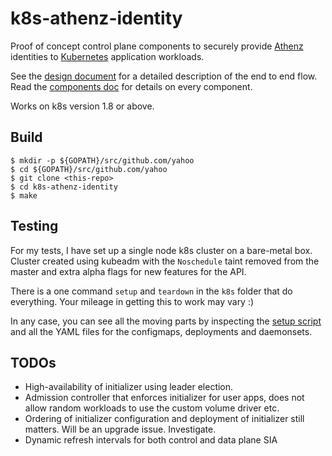 k8s-athenz-identity
==========

Proof of concept control plane components to securely provide [Athenz](https://github.com/yahoo/athenz) identities to 
[Kubernetes](https://kubernetes.io/) application workloads. 

See the [design document](DESIGN.md) for a detailed description of the end to end flow. 
Read the [components doc](COMPONENTS.md) for details on every component.

Works on k8s version 1.8 or above.

Build
-----

```
$ mkdir -p ${GOPATH}/src/github.com/yahoo
$ cd ${GOPATH}/src/github.com/yahoo
$ git clone <this-repo>
$ cd k8s-athenz-identity
$ make
```

Testing
-----

For my tests, I have set up a single node k8s cluster on a bare-metal box. Cluster created using kubeadm with
the `Noschedule` taint removed from the master and extra alpha flags for new features for the API.

There is a one command `setup` and `teardown` in the `k8s` folder that do everything. 
Your mileage in getting this to work may vary :)

In any case, you can see all the moving parts by inspecting the [setup script](k8s/setup.sh) and all the YAML files
for the configmaps, deployments and daemonsets.

TODOs
----

* High-availability of initializer using leader election.
* Admission controller that enforces initializer for user apps, does not allow random workloads to use the custom volume driver etc.
* Ordering of initializer configuration and deployment of initializer still matters. Will be an upgrade issue. Investigate.
* Dynamic refresh intervals for both control and data plane SIA
